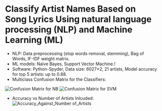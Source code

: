 # Classify Artist Names Based on Song Lyrics Using natural language processing (NLP) and Machine Learning (ML)

*	NLP: Data preprocessing (stop words removal, stemming), Bag of Words, IF-IDF weight matrix.   
*	ML models: Naïve Bayes, Support Vector Machine.!
*	Software: Python-Spyder, Data size: 6027×2, 21 artists, Model accuracy for top 5 artists: up to 0.88.
* Multiclass Confusion Matrix for the Classifiers:

![Confusion Matrix for NB](https://github.com/shuangyanwu/NLP_ML_Classify_artists_by_song_lyrics/assets/112211152/30d76200-0bd1-4b64-ad7f-fe63c4e58358)
![Confusion Matrix for SVM](https://github.com/shuangyanwu/NLP_ML_Classify_artists_by_song_lyrics/assets/112211152/40dfff56-5319-475d-ab0e-7e4865bcb66a)

* Accuracy vs Number of Artists Inlcuded:
![Accuracy_Against_Number of_Artists](https://github.com/shuangyanwu/NLP_ML_Classify_artists_by_song_lyrics/assets/112211152/ab44f27a-370c-4297-ad18-b02dd05c681b)


